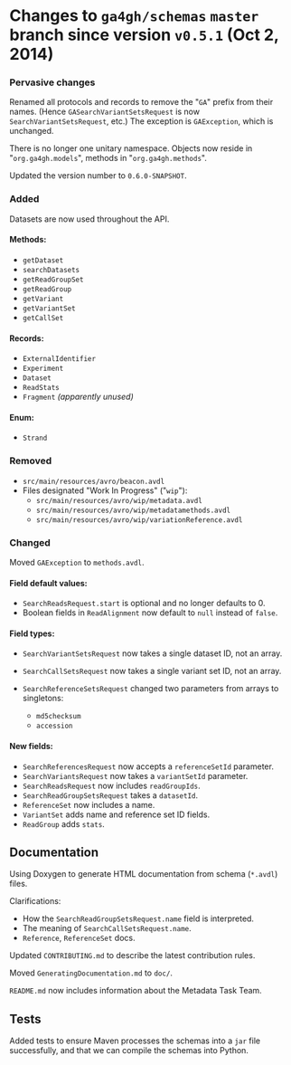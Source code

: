 # Changes to `ga4gh/schemas` `master` branch since version `v0.5.1` (Oct 2, 2014)

### Pervasive changes

Renamed all protocols and records to remove the "`GA`" prefix from
their names.  (Hence `GASearchVariantSetsRequest` is now
`SearchVariantSetsRequest`, etc.)  The exception is `GAException`,
which is unchanged.

There is no longer one unitary namespace.  Objects now reside in
"`org.ga4gh.models`", methods in "`org.ga4gh.methods`".

Updated the version number to `0.6.0-SNAPSHOT`.

### Added

Datasets are now used throughout the API.

#### Methods:

* `getDataset`
* `searchDatasets`
* `getReadGroupSet`
* `getReadGroup`
* `getVariant`
* `getVariantSet`
* `getCallSet`

#### Records:

* `ExternalIdentifier`
* `Experiment`
* `Dataset`
* `ReadStats`
* `Fragment` _(apparently unused)_

#### Enum:

* `Strand`

### Removed

* `src/main/resources/avro/beacon.avdl`
* Files designated "Work In Progress" ("`wip`"):
    * `src/main/resources/avro/wip/metadata.avdl`
    * `src/main/resources/avro/wip/metadatamethods.avdl`
    * `src/main/resources/avro/wip/variationReference.avdl`

### Changed

Moved `GAException` to `methods.avdl`.

#### Field default values:

* `SearchReadsRequest.start` is optional and no longer defaults to 0.
* Boolean fields in `ReadAlignment` now default to `null` instead of `false`.

#### Field types:

* `SearchVariantSetsRequest` now takes a single dataset ID, not an array.
* `SearchCallSetsRequest` now takes a single variant set ID, not an array.
* `SearchReferenceSetsRequest` changed two parameters from arrays to
singletons:

    * `md5checksum`
    * `accession`

#### New fields:

* `SearchReferencesRequest` now accepts a `referenceSetId` parameter.
* `SearchVariantsRequest` now takes a `variantSetId` parameter.
* `SearchReadsRequest` now includes `readGroupIds`.
* `SearchReadGroupSetsRequest` takes a `datasetId`.
* `ReferenceSet` now includes a name.
* `VariantSet` adds name and reference set ID fields.
* `ReadGroup` adds `stats`.

## Documentation

Using Doxygen to generate HTML documentation from schema (`*.avdl`) files.

Clarifications:

* How the `SearchReadGroupSetsRequest.name` field is interpreted.
* The meaning of `SearchCallSetsRequest.name`.
* `Reference`, `ReferenceSet` docs.

Updated `CONTRIBUTING.md` to describe the latest contribution rules.

Moved `GeneratingDocumentation.md` to `doc/`.

`README.md` now includes information about the Metadata Task Team.

## Tests

Added tests to ensure Maven processes the schemas into a `jar` file
successfully, and that we can compile the schemas into Python.
